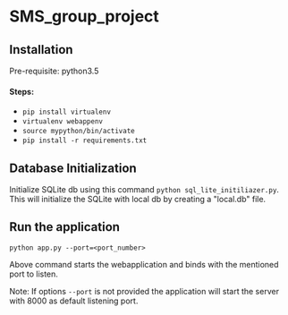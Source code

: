 # SMS_group_project

## Installation
Pre-requisite: python3.5

#### Steps:
- `pip install virtualenv`
- `virtualenv webappenv`
- `source mypython/bin/activate`
- `pip install -r requirements.txt` 

## Database Initialization
Initialize SQLite db using this command `python sql_lite_initiliazer.py`. 
This will initialize the SQLite with local db by creating a "local.db" file.

## Run the application 
`python app.py --port=<port_number>`

Above command starts the webapplication and binds with the mentioned port to listen. 

Note: If options `--port` is not provided the application will start the server with 8000 as default listening port.
